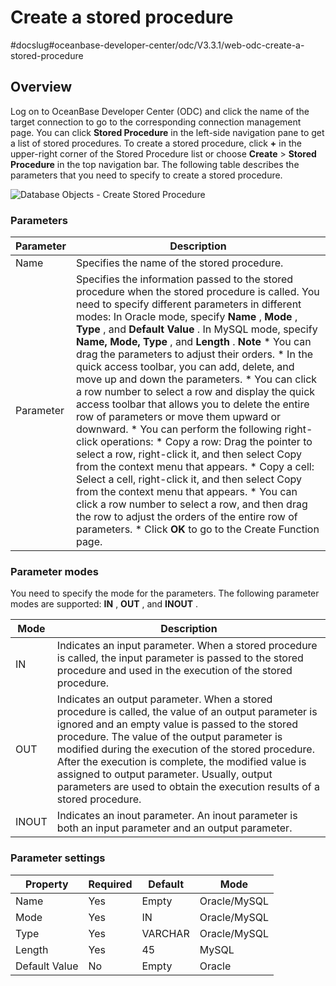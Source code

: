 Create a stored procedure 
==============================================
#docslug#oceanbase-developer-center/odc/V3.3.1/web-odc-create-a-stored-procedure


Overview 
-----------------------------

Log on to OceanBase Developer Center (ODC) and click the name of the target connection to go to the corresponding connection management page. You can click **Stored Procedure** in the left-side navigation pane to get a list of stored procedures. To create a stored procedure, click **+** in the upper-right corner of the Stored Procedure list or choose **Create** \> **Stored Procedure** in the top navigation bar. The following table describes the parameters that you need to specify to create a stored procedure.

![Database Objects - Create Stored Procedure](https://help-static-aliyun-doc.aliyuncs.com/assets/img/en-US/6659169361/p326068.png)

### Parameters 



| Parameter |                                                                                                                                                                                                                                                                                                                                                                                                                                                                                                                                                                                                                                                                                                                                                           Description                                                                                                                                                                                                                                                                                                                                                                                                                                                                                                                                                                                                                                                                                                                                                           |
|-----------|---------------------------------------------------------------------------------------------------------------------------------------------------------------------------------------------------------------------------------------------------------------------------------------------------------------------------------------------------------------------------------------------------------------------------------------------------------------------------------------------------------------------------------------------------------------------------------------------------------------------------------------------------------------------------------------------------------------------------------------------------------------------------------------------------------------------------------------------------------------------------------------------------------------------------------------------------------------------------------------------------------------------------------------------------------------------------------------------------------------------------------------------------------------------------------------------------------------------------------------------------------------------------------------------------------------------------------------------------------------------------------------------------------------------------------------------------------------------------------------------------------------------------------|
| Name      | Specifies the name of the stored procedure.                                                                                                                                                                                                                                                                                                                                                                                                                                                                                                                                                                                                                                                                                                                                                                                                                                                                                                                                                                                                                                                                                                                                                                                                                                                                                                                                                                                                                                                                                     |
| Parameter | Specifies the information passed to the stored procedure when the stored procedure is called. You need to specify different parameters in different modes: In Oracle mode, specify **Name** , **Mode** , **Type** , and **Default Value** .  In MySQL mode, specify **Name, Mode, Type** , and **Length** .  **Note**  * You can drag the parameters to adjust their orders.   * In the quick access toolbar, you can add, delete, and move up and down the parameters.   * You can click a row number to select a row and display the quick access toolbar that allows you to delete the entire row of parameters or move them upward or downward.   * You can perform the following right-click operations: * Copy a row: Drag the pointer to select a row, right-click it, and then select Copy from the context menu that appears.   * Copy a cell: Select a cell, right-click it, and then select Copy from the context menu that appears.     * You can click a row number to select a row, and then drag the row to adjust the orders of the entire row of parameters.   * Click **OK** to go to the Create Function page.    |



### Parameter modes 

You need to specify the mode for the parameters. The following parameter modes are supported: **IN** , **OUT** , and **INOUT** .


| **Mode** |                                                                                                                                                                                                                 **Description**                                                                                                                                                                                                                 |
|----------|-------------------------------------------------------------------------------------------------------------------------------------------------------------------------------------------------------------------------------------------------------------------------------------------------------------------------------------------------------------------------------------------------------------------------------------------------|
| IN       | Indicates an input parameter. When a stored procedure is called, the input parameter is passed to the stored procedure and used in the execution of the stored procedure.                                                                                                                                                                                                                                                                       |
| OUT      | Indicates an output parameter. When a stored procedure is called, the value of an output parameter is ignored and an empty value is passed to the stored procedure. The value of the output parameter is modified during the execution of the stored procedure. After the execution is complete, the modified value is assigned to output parameter. Usually, output parameters are used to obtain the execution results of a stored procedure. |
| INOUT    | Indicates an inout parameter. An inout parameter is both an input parameter and an output parameter.                                                                                                                                                                                                                                                                                                                                            |



### Parameter settings 



|   Property    | Required | Default |     Mode     |
|---------------|----------|---------|--------------|
| Name          | Yes      | Empty   | Oracle/MySQL |
| Mode          | Yes      | IN      | Oracle/MySQL |
| Type          | Yes      | VARCHAR | Oracle/MySQL |
| Length        | Yes      | 45      | MySQL |
| Default Value | No       | Empty   | Oracle |





